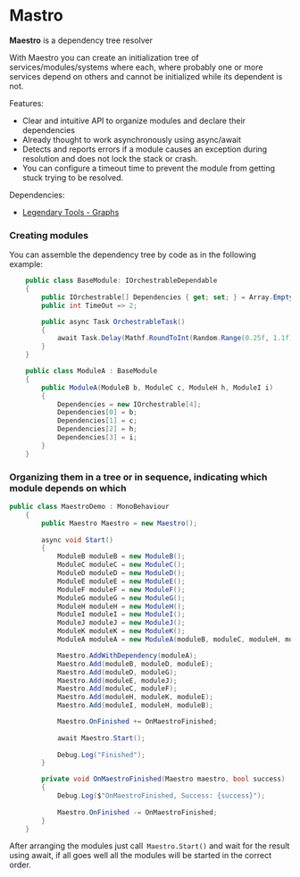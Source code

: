 # Mastro

**Maestro** is a dependency tree resolver

With Maestro you can create an initialization tree of services/modules/systems where each, where probably one or more services depend on others and cannot be initialized while its dependent is not.

Features:

- Clear and intuitive API to organize modules and declare their dependencies
- Already thought to work asynchronously using async/await
- Detects and reports errors if a module causes an exception during resolution and does not lock the stack or crash.
- You can configure a timeout time to prevent the module from getting stuck trying to be resolved.

Dependencies:

- [Legendary Tools - Graphs](https://github.com/LeGustaVinho/graphs "Legendary Tools - Graphs")

### Creating modules

You can assemble the dependency tree by code as in the following example:

```csharp
    public class BaseModule: IOrchestrableDependable
    {
        public IOrchestrable[] Dependencies { get; set; } = Array.Empty<IOrchestrable>();
        public int TimeOut => 2;

        public async Task OrchestrableTask()
        {
            await Task.Delay(Mathf.RoundToInt(Random.Range(0.25f, 1.1f) * 1000));
        }
    }

    public class ModuleA : BaseModule
    {
        public ModuleA(ModuleB b, ModuleC c, ModuleH h, ModuleI i)
        {
            Dependencies = new IOrchestrable[4];
            Dependencies[0] = b;
            Dependencies[1] = c;
            Dependencies[2] = h;
            Dependencies[3] = i;
        }
    }
```
### Organizing them in a tree or in sequence, indicating which module depends on which

```csharp
public class MaestroDemo : MonoBehaviour
    {
        public Maestro Maestro = new Maestro();
        
        async void Start()
        {
            ModuleB moduleB = new ModuleB();
            ModuleC moduleC = new ModuleC();
            ModuleD moduleD = new ModuleD();
            ModuleE moduleE = new ModuleE();
            ModuleF moduleF = new ModuleF();
            ModuleG moduleG = new ModuleG();
            ModuleH moduleH = new ModuleH();
            ModuleI moduleI = new ModuleI();
            ModuleJ moduleJ = new ModuleJ();
            ModuleK moduleK = new ModuleK();
            ModuleA moduleA = new ModuleA(moduleB, moduleC, moduleH, moduleI);

            Maestro.AddWithDependency(moduleA);
            Maestro.Add(moduleB, moduleD, moduleE);
            Maestro.Add(moduleD, moduleG);
            Maestro.Add(moduleE, moduleJ);
            Maestro.Add(moduleC, moduleF);
            Maestro.Add(moduleH, moduleK, moduleE);
            Maestro.Add(moduleI, moduleH, moduleB);

            Maestro.OnFinished += OnMaestroFinished;
            
            await Maestro.Start();
            
            Debug.Log("Finished");
        }

        private void OnMaestroFinished(Maestro maestro, bool success)
        {
            Debug.Log($"OnMaestroFinished, Success: {success}");
            
            Maestro.OnFinished -= OnMaestroFinished;
        }
    }
```
After arranging the modules just call` Maestro.Start()` and wait for the result using await, if all goes well all the modules will be started in the correct order.

